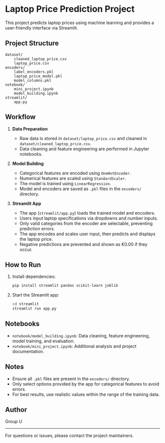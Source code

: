 # Laptop Price Prediction Project

This project predicts laptop prices using machine learning and provides a user-friendly interface via Streamlit.

## Project Structure

```
dataset/
    cleaned_laptop_price.csv
    laptop_price.csv
encoders/
    label_encoders.pkl
    laptop_price_model.pkl
    model_columns.pkl
notebook/
    mini_project.ipynb
    model_building.ipynb
streamlit/
    app.py
```

## Workflow

1. **Data Preparation**
    - Raw data is stored in `dataset/laptop_price.csv` and cleaned in `dataset/cleaned_laptop_price.csv`.
    - Data cleaning and feature engineering are performed in Jupyter notebooks.

2. **Model Building**
    - Categorical features are encoded using `OneHotEncoder`.
    - Numerical features are scaled using `StandardScaler`.
    - The model is trained using `LinearRegression`.
    - Model and encoders are saved as `.pkl` files in the `encoders/` directory.

3. **Streamlit App**
    - The app (`streamlit/app.py`) loads the trained model and encoders.
    - Users input laptop specifications via dropdowns and number inputs.
    - Only valid categories from the encoder are selectable, preventing prediction errors.
    - The app encodes and scales user input, then predicts and displays the laptop price.
    - Negative predictions are prevented and shown as €0.00 if they occur.

## How to Run

1. Install dependencies:
    ```bash
    pip install streamlit pandas scikit-learn joblib
    ```
2. Start the Streamlit app:
    ```bash
    cd streamlit
    streamlit run app.py
    ```

## Notebooks
- `notebook/model_building.ipynb`: Data cleaning, feature engineering, model training, and evaluation.
- `notebook/mini_project.ipynb`: Additional analysis and project documentation.

## Notes
- Ensure all `.pkl` files are present in the `encoders/` directory.
- Only select options provided by the app for categorical features to avoid errors.
- For best results, use realistic values within the range of the training data.

## Author
Group U

---
For questions or issues, please contact the project maintainers.

